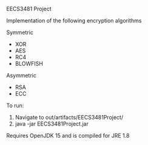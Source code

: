 EECS3481 Project

Implementation of the following encryption algorithms

Symmetric 
- XOR
- AES
- RC4
- BLOWFISH

Asymmetric
- RSA
- ECC


To run:
1. Navigate to out/artifacts/EECS3481Project/
2. java -jar EECS3481Project.jar


Requires OpenJDK 15 and is compiled for JRE 1.8